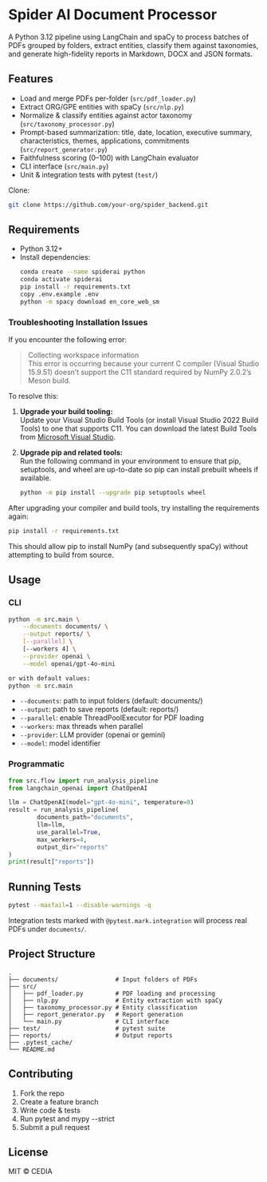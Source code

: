 # Spider AI Document Processor


A Python 3.12 pipeline using LangChain and spaCy to process batches of PDFs grouped by folders, extract entities, classify them against taxonomies, and generate high-fidelity reports in Markdown, DOCX and JSON formats.

## Features

- Load and merge PDFs per-folder (`src/pdf_loader.py`)
- Extract ORG/GPE entities with spaCy (`src/nlp.py`)
- Normalize & classify entities against actor taxonomy (`src/taxonomy_processor.py`)
- Prompt-based summarization: title, date, location, executive summary, characteristics, themes, applications, commitments (`src/report_generator.py`)
- Faithfulness scoring (0–100) with LangChain evaluator
- CLI interface (`src/main.py`)
- Unit & integration tests with pytest (`test/`)


Clone:

```sh
git clone https://github.com/your-org/spider_backend.git
```

## Requirements

- Python 3.12+
- Install dependencies:
    ```sh
    conda create --name spiderai python
    conda activate spiderai
    pip install -r requirements.txt
    copy .env.example .env
    python -m spacy download en_core_web_sm
    ```


### Troubleshooting Installation Issues

If you encounter the following error:

> Collecting workspace information  
> This error is occurring because your current C compiler (Visual Studio 15.9.51) doesn’t support the C11 standard required by NumPy 2.0.2’s Meson build.

To resolve this:

1. **Upgrade your build tooling:**  
   Update your Visual Studio Build Tools (or install Visual Studio 2022 Build Tools) to one that supports C11. You can download the latest Build Tools from [Microsoft Visual Studio](https://visualstudio.microsoft.com/downloads/).

2. **Upgrade pip and related tools:**  
   Run the following command in your environment to ensure that pip, setuptools, and wheel are up-to-date so pip can install prebuilt wheels if available.

    ```sh
    python -m pip install --upgrade pip setuptools wheel
    ```

After upgrading your compiler and build tools, try installing the requirements again:

```sh
pip install -r requirements.txt
```

This should allow pip to install NumPy (and subsequently spaCy) without attempting to build from source.


## Usage

### CLI

```sh
python -m src.main \
    --documents documents/ \
    --output reports/ \
    [--parallel] \
    [--workers 4] \
    --provider openai \
    --model openai/gpt-4o-mini

or with default values:
python -m src.main
```

- `--documents`: path to input folders (default: documents/)
- `--output`: path to save reports (default: reports/)
- `--parallel`: enable ThreadPoolExecutor for PDF loading
- `--workers`: max threads when parallel
- `--provider`: LLM provider (openai or gemini)
- `--model`: model identifier

### Programmatic

```python
from src.flow import run_analysis_pipeline
from langchain_openai import ChatOpenAI

llm = ChatOpenAI(model="gpt-4o-mini", temperature=0)
result = run_analysis_pipeline(
        documents_path="documents",
        llm=llm,
        use_parallel=True,
        max_workers=4,
        output_dir="reports"
)
print(result["reports"])
```

## Running Tests

```sh
pytest --maxfail=1 --disable-warnings -q
```

Integration tests marked with `@pytest.mark.integration` will process real PDFs under `documents/`.

## Project Structure

```
.
├── documents/                # Input folders of PDFs
├── src/
│   ├── pdf_loader.py         # PDF loading and processing
│   ├── nlp.py                # Entity extraction with spaCy
│   ├── taxonomy_processor.py # Entity classification
│   ├── report_generator.py   # Report generation
│   └── main.py               # CLI interface
├── test/                     # pytest suite
├── reports/                  # Output reports
├── .pytest_cache/
└── README.md
```

## Contributing

1. Fork the repo
2. Create a feature branch
3. Write code & tests
4. Run pytest and mypy --strict
5. Submit a pull request

## License

MIT © CEDIA
